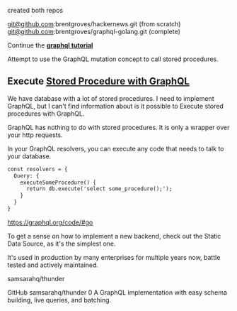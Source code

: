 
created both repos

<git@github.com>:brentgroves/hackernews.git (from scratch)
<git@github.com>:brentgroves/graphql-golang.git (complete)

Continue the **[graphql tutorial](https://www.howtographql.com/graphql-go/4-database/)**

Attempt to use the GraphQL mutation concept to call stored procedures.

## Execute **[Stored Procedure with GraphQL](https://stackoverflow.com/questions/73944424/execute-stored-procedure-with-graphql)**

We have database with a lot of stored procedures. I need to implement GraphQL, but I can't find information about is it possible to Execute stored procedures with GraphQL.

GraphQL has nothing to do with stored procedures. It is only a wrapper over your http requests.

In your GraphQL resolvers, you can execute any code that needs to talk to your database.

```graphql
const resolvers = {
  Query: {
    executeSomeProcedure() {  
      return db.execute('select some_procedure();');
    }
  }
}
```

<https://graphql.org/code/#go>

To get a sense on how to implement a new backend, check out the Static Data Source, as it's the simplest one.

It's used in production by many enterprises for multiple years now, battle tested and actively maintained.

samsarahq/thunder

GitHub
samsarahq/thunder
0
A GraphQL implementation with easy schema building, live queries, and batching.
